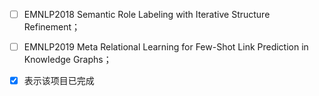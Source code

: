 

- [ ] EMNLP2018 Semantic Role Labeling with Iterative Structure Refinement；

- [ ] EMNLP2019 Meta Relational Learning for Few-Shot Link Prediction in Knowledge Graphs；

- [x] 表示该项目已完成



